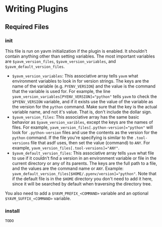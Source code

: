 # Writing Plugins

## Required Files

### init
This file is run on yavm initialization if the plugin is enabled. It shouldn't contain anything other than setting variables. The most important variables are `$yavm_version_files`, `$yavm_version_variables`, and `$yavm_default_version_files`.

- `$yavm_version_variables`: This associative array tells `yavm` what environment variables to look in for version strings. The keys are the name of the variable (e.g. `PYENV_VERSION`) and the value is the command that the variable is used for. For example, the line `yavm_version_variables[PYENV_VERSION]="python"` tells `yavm` to check the `$PYENV_VERSION` variable, and if it exists use the value of the variable as the version for the `python` command. Make sure that the key is the actual variable name, and not it's value. That is, don't include the dollar sign.
- `$yavm_version_files`: This associative array has the same basic behavior as `$yavm_version_varibles`, except the keys are the names of files. For example, `yavm_version_files[.python-version]="python"` will look for `.python-version` files and use the contents as the version for the `python` command. If the file you're specifying is similar to the `.tool-versions` file that asdf uses, then set the value (command) to `ANY`. For example, `yavm_version_files[.tool-versions]="ANY"`.
- `$yavm_default_version_files`: This associative array tells `yavm` what file to use if it couldn't find a version in an environment variable or file in the current directory or any of its parents. The keys are the full path to a file, and the values are the command name or `ANY`. Example: `yavm_default_version_files[$HOME/.pyenv/version]="python"`. Note that if the default file is in the `$HOME` directory you don't need to add it here, since it will be searched by default when traversing the directory tree.

You also need to add a `$YAVM_PREFIX_<COMMAND>` variable and an optional `$YAVM_SUFFIX_<COMMAND>` variable.

### install
`TODO`
